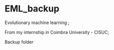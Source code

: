 # EML_backup
Evolutionary machine learning ; 



From my internship in Coimbra University - CISUC;

Backup folder

